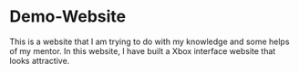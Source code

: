 # Demo-Website
This is a website that I am trying to do with my knowledge and some helps of my mentor. In this website, I have built a Xbox interface website that looks attractive.

